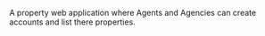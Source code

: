 A property web application where Agents and Agencies can create accounts and list there properties.
